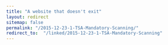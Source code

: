 ```yaml
---
title: "A website that doesn't exit"
layout: redirect
sitemap: false
permalink: "/2015-12-23-1-TSA-Mandatory-Scanning/"
redirect_to:  "/linked/2015-12-23-1-TSA-Mandatory-Scanning"
---
```

